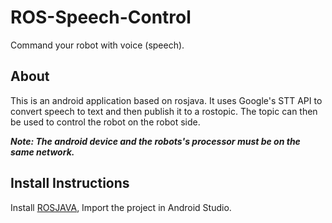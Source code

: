 # ROS-Speech-Control
Command your robot with voice (speech).

## About
This is an android application based on rosjava. It uses Google's STT API to convert speech to text and then publish it to a rostopic.
The topic can then be used to control the robot on the robot side.

***Note: The android device and the robots's processor must be on the same network.***

## Install Instructions
Install [ROSJAVA](https://github.com/rosjava), Import the project in Android Studio.
